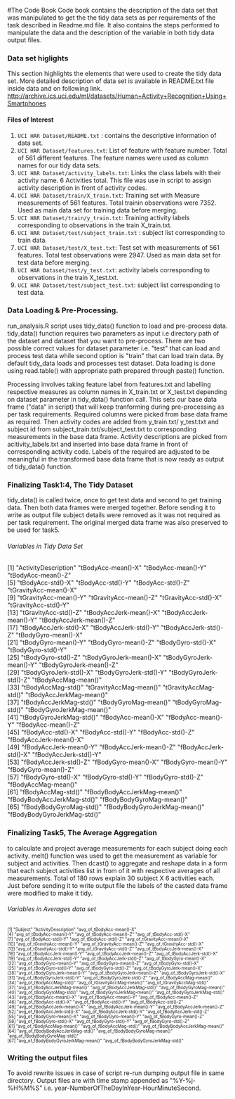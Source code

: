 #The Code Book
Code book contains the description of the data set that was manipulated to get the the tidy data sets as per requirements of the task described in Readme.md file. It also contains the steps performed to manipulate the data and the description of the variable in both tidy data output files.

### Data set higlights
This section highlights the elements that were used to create the tidy data set. More detailed description of data set is available in README.txt file inside data and on following link.   
http://archive.ics.uci.edu/ml/datasets/Human+Activity+Recognition+Using+Smartphones 

#### Files of Interest    
1.	`UCI HAR Dataset/README.txt`  : contains the descriptive information of data set.      
2.	`UCI HAR Dataset/features.txt`: List of feature with feature number. Total of 561 different features. The feature names were used as column names for our tidy data sets.     
3.	`UCI HAR Dataset/activity_labels.txt`: Links the class labels with their activity name. 6 Activities total. This file was use in script to assign activity description in front of activity codes.       
4.	`UCI HAR Dataset/train/X_train.txt`: Training set with Measure measurements of 561 features. Total trainin observations were 7352. Used as main data set for training data before merging.    
5.	`UCI HAR Dataset/train/y_train.txt`: Training activity labels corresponding to observations in the train X_train.txt. 
6.	`UCI HAR Dataset/test/subject_train.txt` : subject list corresponding to train data.       
7.	`UCI HAR Dataset/test/X_test.txt`: Test set with measurements of 561 features. Total test observations were 2947. Used as main data set for test data before merging.     
8.	`UCI HAR Dataset/test/y_test.txt`:  activity labels corresponding to observations in the train X_test.txt.   
9.	`UCI HAR Dataset/test/subject_test.txt`: subject list corresponding to test data.

### Data Loading & Pre-Processing.

run_analysis.R script uses tidy_data() function to load and pre-process data. tidy_data() function requires two parameters as input i.e directory path of the dataset and dataset that you want to pre-process. There are two possible correct values for dataset parameter i.e. "test" that can load and process test data while second option is "train" that can load train data. By default tidy_data loads and processes test dataset. Data loading is done using read.table() with appropriate path prepared through paste() function.   

Processing involves taking feature label from features.txt and labelling respective measures as column names in X_train.txt or X_test.txt depending on dataset parameter in tidy_data() function call. This sets our base data frame ("data" in script) that will keep tranforming during pre-processing as per task requirements. Required columns were picked from base data frame as required.  Then activity codes are added from y_train.txt/ y_test.txt and subject id from subject_train.txt/subject_test.txt to corresponding measurements in  the base data frame. Activity descriptions are picked from acitivity_labels.txt and inserted into base data frame in front of corresponding activity code. Labels of the required are adjusted to be meaningful in the transformed base data frame that is now ready as output of tidy_data() function.

### Finalizing Task1:4, The Tidy Dataset
tidy_data() is called twice, once to get test data and second to get training data. Then both data frames were merged together. Before sending it to write as output file subject details were removed as it was not required as per task requirement. The original merged data frame was also preserved to be used for task5.
###### Variables in Tidy Data Set
[1] "ActivityDescription"         "tBodyAcc-mean()-X"           "tBodyAcc-mean()-Y"           "tBodyAcc-mean()-Z"          
 [5] "tBodyAcc-std()-X"            "tBodyAcc-std()-Y"            "tBodyAcc-std()-Z"            "tGravityAcc-mean()-X"       
 [9] "tGravityAcc-mean()-Y"        "tGravityAcc-mean()-Z"        "tGravityAcc-std()-X"         "tGravityAcc-std()-Y"        
[13] "tGravityAcc-std()-Z"         "tBodyAccJerk-mean()-X"       "tBodyAccJerk-mean()-Y"       "tBodyAccJerk-mean()-Z"      
[17] "tBodyAccJerk-std()-X"        "tBodyAccJerk-std()-Y"        "tBodyAccJerk-std()-Z"        "tBodyGyro-mean()-X"         
[21] "tBodyGyro-mean()-Y"          "tBodyGyro-mean()-Z"          "tBodyGyro-std()-X"           "tBodyGyro-std()-Y"          
[25] "tBodyGyro-std()-Z"           "tBodyGyroJerk-mean()-X"      "tBodyGyroJerk-mean()-Y"      "tBodyGyroJerk-mean()-Z"     
[29] "tBodyGyroJerk-std()-X"       "tBodyGyroJerk-std()-Y"       "tBodyGyroJerk-std()-Z"       "tBodyAccMag-mean()"         
[33] "tBodyAccMag-std()"           "tGravityAccMag-mean()"       "tGravityAccMag-std()"        "tBodyAccJerkMag-mean()"     
[37] "tBodyAccJerkMag-std()"       "tBodyGyroMag-mean()"         "tBodyGyroMag-std()"          "tBodyGyroJerkMag-mean()"    
[41] "tBodyGyroJerkMag-std()"      "fBodyAcc-mean()-X"           "fBodyAcc-mean()-Y"           "fBodyAcc-mean()-Z"          
[45] "fBodyAcc-std()-X"            "fBodyAcc-std()-Y"            "fBodyAcc-std()-Z"            "fBodyAccJerk-mean()-X"      
[49] "fBodyAccJerk-mean()-Y"       "fBodyAccJerk-mean()-Z"       "fBodyAccJerk-std()-X"        "fBodyAccJerk-std()-Y"       
[53] "fBodyAccJerk-std()-Z"        "fBodyGyro-mean()-X"          "fBodyGyro-mean()-Y"          "fBodyGyro-mean()-Z"         
[57] "fBodyGyro-std()-X"           "fBodyGyro-std()-Y"           "fBodyGyro-std()-Z"           "fBodyAccMag-mean()"         
[61] "fBodyAccMag-std()"           "fBodyBodyAccJerkMag-mean()"  "fBodyBodyAccJerkMag-std()"   "fBodyBodyGyroMag-mean()"    
[65] "fBodyBodyGyroMag-std()"      "fBodyBodyGyroJerkMag-mean()" "fBodyBodyGyroJerkMag-std()" 

### Finalizing Task5, The Average Aggregation   
to calculate and project average measurements for each subject doing each activity. melt() function was used to get the measurement as variable for subject and activities. Then dcast() to aggregate and reshape data in a form that each subject activities list in from of it with respective averages of all measurements. Total of 180 rows explain 30 subject X 6 activities each. Just before sending it to write output file the labels of the casted data frame were modified to make it tidy.
###### Variables in Averages data set
<sub><small>
[1] "Subject"                            "ActivityDescription"                "avg_of_tBodyAcc-mean()-X"          
 [4] "avg_of_tBodyAcc-mean()-Y"           "avg_of_tBodyAcc-mean()-Z"           "avg_of_tBodyAcc-std()-X"           
 [7] "avg_of_tBodyAcc-std()-Y"            "avg_of_tBodyAcc-std()-Z"            "avg_of_tGravityAcc-mean()-X"       
[10] "avg_of_tGravityAcc-mean()-Y"        "avg_of_tGravityAcc-mean()-Z"        "avg_of_tGravityAcc-std()-X"        
[13] "avg_of_tGravityAcc-std()-Y"         "avg_of_tGravityAcc-std()-Z"         "avg_of_tBodyAccJerk-mean()-X"      
[16] "avg_of_tBodyAccJerk-mean()-Y"       "avg_of_tBodyAccJerk-mean()-Z"       "avg_of_tBodyAccJerk-std()-X"       
[19] "avg_of_tBodyAccJerk-std()-Y"        "avg_of_tBodyAccJerk-std()-Z"        "avg_of_tBodyGyro-mean()-X"         
[22] "avg_of_tBodyGyro-mean()-Y"          "avg_of_tBodyGyro-mean()-Z"          "avg_of_tBodyGyro-std()-X"          
[25] "avg_of_tBodyGyro-std()-Y"           "avg_of_tBodyGyro-std()-Z"           "avg_of_tBodyGyroJerk-mean()-X"     
[28] "avg_of_tBodyGyroJerk-mean()-Y"      "avg_of_tBodyGyroJerk-mean()-Z"      "avg_of_tBodyGyroJerk-std()-X"      
[31] "avg_of_tBodyGyroJerk-std()-Y"       "avg_of_tBodyGyroJerk-std()-Z"       "avg_of_tBodyAccMag-mean()"         
[34] "avg_of_tBodyAccMag-std()"           "avg_of_tGravityAccMag-mean()"       "avg_of_tGravityAccMag-std()"       
[37] "avg_of_tBodyAccJerkMag-mean()"      "avg_of_tBodyAccJerkMag-std()"       "avg_of_tBodyGyroMag-mean()"        
[40] "avg_of_tBodyGyroMag-std()"          "avg_of_tBodyGyroJerkMag-mean()"     "avg_of_tBodyGyroJerkMag-std()"     
[43] "avg_of_fBodyAcc-mean()-X"           "avg_of_fBodyAcc-mean()-Y"           "avg_of_fBodyAcc-mean()-Z"          
[46] "avg_of_fBodyAcc-std()-X"            "avg_of_fBodyAcc-std()-Y"            "avg_of_fBodyAcc-std()-Z"           
[49] "avg_of_fBodyAccJerk-mean()-X"       "avg_of_fBodyAccJerk-mean()-Y"       "avg_of_fBodyAccJerk-mean()-Z"      
[52] "avg_of_fBodyAccJerk-std()-X"        "avg_of_fBodyAccJerk-std()-Y"        "avg_of_fBodyAccJerk-std()-Z"       
[55] "avg_of_fBodyGyro-mean()-X"          "avg_of_fBodyGyro-mean()-Y"          "avg_of_fBodyGyro-mean()-Z"         
[58] "avg_of_fBodyGyro-std()-X"           "avg_of_fBodyGyro-std()-Y"           "avg_of_fBodyGyro-std()-Z"          
[61] "avg_of_fBodyAccMag-mean()"          "avg_of_fBodyAccMag-std()"           "avg_of_fBodyBodyAccJerkMag-mean()" 
[64] "avg_of_fBodyBodyAccJerkMag-std()"   "avg_of_fBodyBodyGyroMag-mean()"     "avg_of_fBodyBodyGyroMag-std()"     
[67] "avg_of_fBodyBodyGyroJerkMag-mean()" "avg_of_fBodyBodyGyroJerkMag-std()" 
</small></sub>


### Writing the output files
To avoid rewrite issues in case of script re-run dumping output file in same directory. Output files are with time stamp appended as "%Y-%j-%H%M%S" i.e. year-NumberOfTheDayInYear-HourMinuteSecond.
 


  
